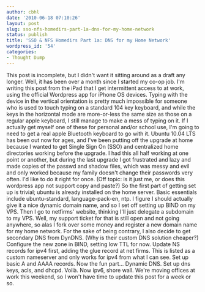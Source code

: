 ```yaml
---
author: cbhl
date: '2010-06-18 07:10:26'
layout: post
slug: sso-nfs-homedirs-part-1a-dns-for-my-home-network
status: publish
title: 'SSO & NFS Homedirs Part 1a: DNS for my Home Network'
wordpress_id: '54'
categories:
- Thought Dump
---
```


This post is incomplete, but I didn't want it sitting around as a draft
any longer. Well, it has been over a month since I started my co-op job.
I'm writing this post from the iPad that I get intermittent access to at
work, using the official Wordpress app for iPhone OS devices. Typing
with the device in the vertical orientation is pretty much impossible
for someone who is used to touch typing on a standard 104 key keyboard,
and while the keys in the horizontal mode are more-or-less the same size
as those on a regular apple keyboard, I still manage to make a mess of
typing on it. If I actually get myself one of these for personal and/or
school use, I'm going to need to get a real apple Bluetooth keyboard to
go with it. Ubuntu 10.04 LTS has been out now for ages, and I've been
putting off the upgrade at home because I wanted to get Single Sign On
(SSO) and centralized home directories working before the upgrade. I had
this all half working at one point or another, but during the last
upgrade I got frustrated and lazy and made copies of the passwd and
shadow files, which was messy and evil and only worked because my family
doesn't change their passwords very often. I'd like to do it right for
once. (Off topic: is it just me, or does this wordpress app not support
copy and paste?) So the first part of getting set up is trivial; ubuntu
is already installed on the home server. Basic essentials include
ubuntu-standard, language-pack-en, ntp. I figure I should actually give
it a nice dynamic domain name, and so I set off setting up BIND on my
VPS. Then I go to netfirms' website, thinking I'll just delegate a
subdomain to my VPS. Well, my support ticket for that is still open and
not going anywhere, so alas I fork over some money and register a new
domain name for my home network. For the sake of being contrary, I also
decide to get secondary DNS from DynDNS. (Why is their custom DNS
solution cheaper?) Configure the new zone in BIND, setting low TTL for
now. Update NS records for ipv4 first, adding the glue record at net
firms. This is listed as a custom nameserver and only works for ipv4
from what I can see. Set up basic A and AAAA records. Now the fun
part... Dynamic DNS. Set up dns keys, acls, and dhcpd. Voilà. Now ipv6,
shore wall. We're moving offices at work this weekend, so I won't have
time to update this post for a week or so.
